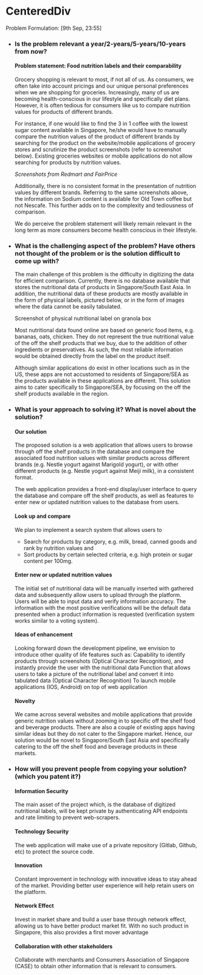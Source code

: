 # CenteredDiv

Problem Formulation: [9th Sep, 23:55]

- ### Is the problem relevant a year/2-years/5-years/10-years from now?

  #### Problem statement: Food nutrition labels and their comparability

  Grocery shopping is relevant to most, if not all of us. As consumers, we often take into account pricings and our unique personal preferences when we are shopping for groceries. Increasingly, many of us are becoming health-conscious in our lifestyle and specifically diet plans. However, it is often tedious for consumers like us to compare nutrition values for products of different brands.

  For instance, if one would like to find the 3 in 1 coffee with the lowest sugar content available in Singapore, he/she would have to manually compare the nutrition values of the product of different brands by searching for the product on the website/mobile applications of grocery stores and scrutinize the product screenshots (refer to screenshot below). Existing groceries websites or mobile applications do not allow searching for products by nutrition values.

  *Screenshots from Redmart and FairPrice*


  Additionally, there is no consistent format in the presentation of nutrition values by different brands. Referring to the same screenshots above, the information on Sodium content is available for Old Town coffee but not Nescafe. This further adds on to the complexity and tediousness of comparison.

  We do perceive the problem statement will likely remain relevant in the long term as more consumers become health conscious in their lifestyle.

- ### What is the challenging aspect of the problem? Have others not thought of the problem or is the solution difficult to come up with?

  The main challenge of this problem is the difficulty in digitizing the data for efficient comparison. Currently, there is no database available that stores the nutritional data of products in Singapore/South East Asia. In addition, the nutritional data of these products are mostly available in the form of physical labels, pictured below, or in the form of images where the data cannot be easily tabulated.

  Screenshot of physical nutritional label on granola box

  Most nutritional data found online are based on generic food items, e.g. bananas, oats, chicken. They do not represent the true nutritional value of the off the shelf products that we buy, due to the addition of other ingredients or preservatives. As such, the most reliable information would be obtained directly from the label on the product itself.

  Although similar applications do exist in other locations such as in the US, these apps are not accustomed to residents of Singapore/SEA as the products available in these applications are different. This solution aims to cater specifically to Singapore/SEA, by focusing on the off the shelf products available in the region. 


-  ### What is your approach to solving it? What is novel about the solution?
   #### Our solution
   The proposed solution is a web application that allows users to browse through off the shelf products in the database and compare the associated food nutrition values with similar products across different brands (e.g. Nestle yogurt against Marigold yogurt), or with other different products (e.g. Nestle yogurt against Meiji milk), in a consistent format.

   The web application provides a front-end display/user interface to query the database and compare off the shelf products, as well as features to enter new or updated nutrition values to the database from users.
   #### Look up and compare
   We plan to implement a search system that allows users to 
      - Search for products by category, e.g. milk, bread, canned goods and rank by nutrition values and
      - Sort products by certain selected criteria, e.g. high protein or sugar content per 100mg.
   #### Enter new or updated nutrition values
   The initial set of nutritional data will be manually inserted with gathered data and subsequently allow users to upload through the platform. Users will be able to input data and verify information accuracy. The information with the most positive verifications will be the default data presented when a product information is requested (verification system works similar to a voting system).
   #### Ideas of enhancement
   Looking forward down the development pipeline, we envision to introduce other quality of life features such as:
Capability to identify products through screenshots (Optical Character Recognition), and instantly provide the user with the nutritional data
Function that allows users to take a picture of the nutritional label and convert it into tabulated data (Optical Character Recognition)
To launch mobile applications (IOS, Android) on top of web application
   #### Novelty
   We came across several websites and mobile applications that provide generic nutrition values without zooming in to specific off the shelf food and beverage products. There are also a couple of existing apps having similar ideas but they do not cater to the Singapore market. Hence, our solution would be novel to Singapore/South East Asia and specifically catering to the off the shelf food and beverage products in these markets. 

- ### How will you prevent people from copying your solution? (which you patent it?)

   #### Information Security
   The main asset of the project which, is the database of digitized nutritional labels, will be kept private by authenticating API endpoints and rate limiting to prevent web-scrapers. 

   #### Technology Security
   The web application will make use of a private repository (Gitlab, Github, etc) to protect the source code.

   #### Innovation
   Constant improvement in technology with innovative ideas to stay ahead of the market. Providing better user experience will help retain users on the platform.

   #### Network Effect
   Invest in market share and build a user base through network effect, allowing us to have better product market fit. With no such product in Singapore, this also provides a first mover advantage

   #### Collaboration with other stakeholders
   Collaborate with merchants and Consumers Association of Singapore (CASE) to obtain other information that is relevant to consumers.
	
